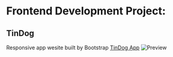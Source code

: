 # Frontend Development Project:
## TinDog
Responsive app wesite built by Bootstrap
[TinDog App](https://ccl24.github.io/TinDog/)
![Preview](https://i.ibb.co/p0FXV2t/TinDog.jpg)
